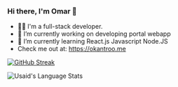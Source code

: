 ### Hi there, I'm Omar 👋


- 👨‍💻 I'm a full-stack developer. 
- 🔭 I’m currently working on developing portal webapp
- 🌱 I’m currently learning React.js Javascript Node.JS
- Check me out at: https://okantroo.me

[![GitHub Streak](https://streak-stats.demolab.com?user=metheok&theme=midnight-purple&hide_border=true)](https://git.io/streak-stats)

<img align="center" src="https://github-readme-stats.vercel.app/api/top-langs/?username=metheok&count_private=true&theme=nightowl&hide_border=true" alt="Usaid's Language Stats">
